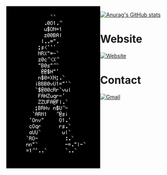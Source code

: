 
<img src=https://github.com/7h3w4lk3r/7h3w4lk3r/blob/main/1.gif align='left' width='250' height='430'>  


[![Anurag's GitHub stats](https://github-readme-stats.vercel.app/api?username=7h3w4lk3r)](https://github.com/7h3w4lk3r/github-readme-stats)


  # Website  
  [![Website](https://img.shields.io/website-up-down-green-red/http/monip.org.svg)](https://7h3w4lk3r.gitbook.io/hive/)



  # Contact  
  [![Gmail](https://img.shields.io/badge/Gmail-D14836?style=for-the-badge&logo=gmail&logoColor=white)](mailto:bl4ckr4z3r@gmail.com)
